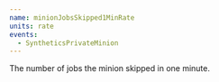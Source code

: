 ```yaml
---
name: minionJobsSkipped1MinRate
units: rate
events:
  - SyntheticsPrivateMinion
---
```


The number of jobs the minion skipped in one minute.